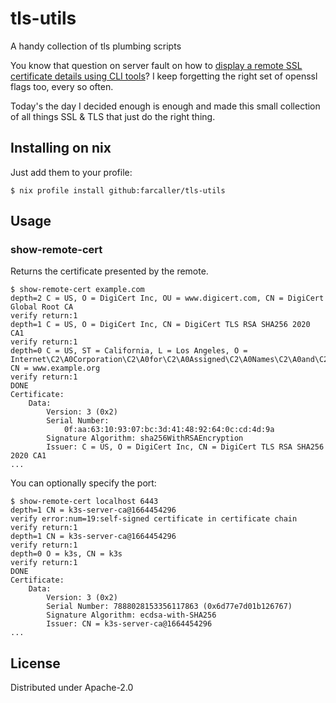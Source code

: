 # tls-utils

A handy collection of tls plumbing scripts

You know that question on server fault on how to [display a remote SSL
certificate details using CLI tools][serverfault-openssl]? I keep forgetting the
right set of openssl flags too, every so often.

Today's the day I decided enough is enough and made this small collection of all
things SSL & TLS that just do the right thing.

## Installing on nix

Just add them to your profile:

```
$ nix profile install github:farcaller/tls-utils
```

## Usage

### show-remote-cert

Returns the certificate presented by the remote.

```
$ show-remote-cert example.com
depth=2 C = US, O = DigiCert Inc, OU = www.digicert.com, CN = DigiCert Global Root CA
verify return:1
depth=1 C = US, O = DigiCert Inc, CN = DigiCert TLS RSA SHA256 2020 CA1
verify return:1
depth=0 C = US, ST = California, L = Los Angeles, O = Internet\C2\A0Corporation\C2\A0for\C2\A0Assigned\C2\A0Names\C2\A0and\C2\A0Numbers, CN = www.example.org
verify return:1
DONE
Certificate:
    Data:
        Version: 3 (0x2)
        Serial Number:
            0f:aa:63:10:93:07:bc:3d:41:48:92:64:0c:cd:4d:9a
        Signature Algorithm: sha256WithRSAEncryption
        Issuer: C = US, O = DigiCert Inc, CN = DigiCert TLS RSA SHA256 2020 CA1
...
```

You can optionally specify the port:

```
$ show-remote-cert localhost 6443
depth=1 CN = k3s-server-ca@1664454296
verify error:num=19:self-signed certificate in certificate chain
verify return:1
depth=1 CN = k3s-server-ca@1664454296
verify return:1
depth=0 O = k3s, CN = k3s
verify return:1
DONE
Certificate:
    Data:
        Version: 3 (0x2)
        Serial Number: 7888028153356117863 (0x6d77e7d01b126767)
        Signature Algorithm: ecdsa-with-SHA256
        Issuer: CN = k3s-server-ca@1664454296
...
```

## License

Distributed under Apache-2.0

[serverfault-openssl]:
    https://serverfault.com/questions/661978/displaying-a-remote-ssl-certificate-details-using-cli-tools
